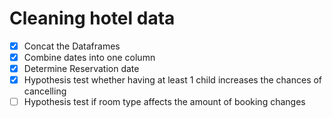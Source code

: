 # Cleaning hotel data

- [X] Concat the Dataframes
- [X] Combine dates into one column
- [X] Determine Reservation date
- [X] Hypothesis test whether having at least 1 child increases the chances of cancelling
- [ ] Hypothesis test if room type affects the amount of booking changes